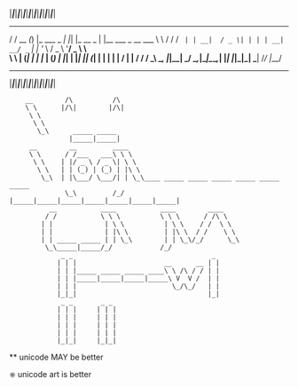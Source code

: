  |_____|_____|_____|_____|_____|_____|_____|_____|_____|_____|_____|_____|_____|_____|_____|_____| 
  __        _ _                 _   _          _                    __  
 / /   __ _(_) |_    ___  _   _| |_| |_ __ _  | |__   ___ _ __ ___  \ \ 
/ /   / _` | | __|  / _ \| | | | __| __/ _` | | '_ \ / _ \ '__/ _ \  \ \
\ \  | (_| | | |_  | (_) | |_| | |_| || (_| | | | | |  __/ | |  __/  / /
 \_\  \__, |_|\__|  \___/ \__,_|\__|\__\__,_| |_| |_|\___|_|  \___| /_/ 
      |___/                                                             
                                                                                                   
                                                                                                   
  _____ _____ _____ _____ _____ _____ _____ _____ _____ _____ _____ _____ _____ _____ _____ _____  
 |_____|_____|_____|_____|_____|_____|_____|_____|_____|_____|_____|_____|_____|_____|_____|_____| 
                                                                                                   
                                                                                                   
        __        /\          /\ 
        \ \      |/\|        |/\|
         \ \                     
          \ \                    
           \_\      _____ _____  
                   |_____|_____| 
         __        __         ____                                             
         \ \      / /___   ___\ \ \                                            
          \ \    | |/ _ \ / _ \| \ \                                           
           \ \   | | (_) | (_) | |\ \                                          
            \_\  | |\___/ \___/| | \_\____ _____ _____ _____ _____ _____ _____ 
                  \_\         /_/   |_____|_____|_____|_____|_____|_____|_____|
              __           ____           ____        ____    
             / /           \ \ \          \ \ \      / /\ \   
            | |             | \ \          | \ \    / /  \ \  
            | |             | |\ \         | |\ \  / /    \ \ 
            | | _____ _____ | | \_\        | | \_\/_/      \_\
             \_\_____|_____/_/            /_/                 
                 _ _                                   _ 
                | | |                      __      __ | |
                | | |_____ _____ _____ ____\ \ /\ / / | |
                | | |_____|_____|_____|_____\ V  V /  | |
                | | |                        \_/\_/   | |
                |_|_|                                 |_|
                 _ _       _ _ 
                | | |     | | |
                | | |     | | |
                | | |     | | |
                | | |     | | |
                |_|_|     |_|_|


** unicode MAY be better


⎈ unicode art is better
